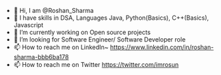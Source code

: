 - 👋 Hi, I am @Roshan_Sharma
- 👀 I have skills in DSA, Languages Java, Python(Basics), C++(Basics), Javascript
- 🌱 I’m currently working on Open source projects
- 💞️ I’m looking for Software Engineer/ Software Developer role
- 📫 How to reach me on
  LinkedIn~ https://www.linkedin.com/in/roshan-sharma-bbb6ba178
- 📫 How to reach me on Twitter https://twitter.com/imrosun  

<!---
imrosun/imrosun is a ✨ special ✨ repository because its `README.md` (this file) appears on your GitHub profile.
You can click the Preview link to take a look at your changes.
--->
